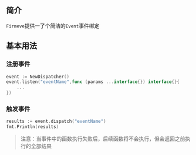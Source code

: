## 简介
`Firmeve`提供一了个简洁的`Event`事件绑定

## 基本用法

### 注册事件
```go
event := NewDispatcher()
event.listen("eventName",func (params ...interface{}) interface{}{
	...
})
```

### 触发事件
```go
results := event.dispatch("eventName")
fmt.Println(results)
```

> 注意：当事件中的函数执行失败后，后续函数将不会执行，但会返回之前执行的全部结果
